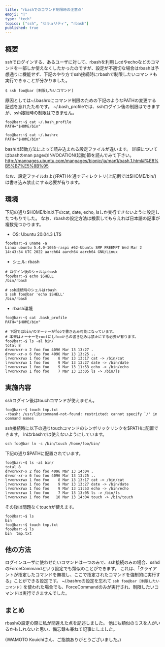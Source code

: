 ```yaml
---
title: "rbashでのコマンド制限時の注意点"
emoji: "📝"
type: "tech"
topics: ["ssh", "セキュリティ", "rbash"]
published: true
---
```


## 概要
sshでログインする、あるユーザに対して、rbashを利用しcdやechoなどのコマンドを一部しか使えなくしたかったのですが、設定が不適切な場合はrbashは予想通りに機能せず、下記のやり方でssh接続時にrbashで制限したいコマンドも実行できることが分かりました。
```
$ ssh foo@bar [制限したいコマンド]
```

原因としては~/.bashrcにコマンド制限のための下記のようなPATHの変更する記述を忘れたためです。
~/.bash_profileでは、sshログイン後の制限はできますが、ssh接続時の制限はできません。
```
foo@bar:~$ cat ~/.bash_profile
PATH="$HOME/bin"

foo@bar:~$ cat ~/.bashrc
PATH="$HOME/bin"
```
bashは起動方法によって読み込まれる設定ファイルが違います。
詳細についてはbashのman pageのINVOCATION(起動)節を読んでみて下さい。
http://manpages.ubuntu.com/manpages/bionic/ja/man1/bash.1.html#%E8%B5%B7%E5%8B%95


なお、設定ファイルおよびPATHを通すディレクトリ(上記例では$HOME/bin/)は書き込み禁止にする必要が有ります。

## 環境
下記の通り$HOME/bin以下のcat, date, echo, lsしか実行できないように設定したつもりでした。
なお、rbashの設定方法は検索してもらえれば日本語の記事が複数見つかります。

- OS: Ubuntu 20.04.3 LTS
```
foo@bar:~$ uname -a
Linux ubuntu 5.4.0-1055-raspi #62-Ubuntu SMP PREEMPT Wed Mar 2 14:43:34 UTC 2022 aarch64 aarch64 aarch64 GNU/Linux
```

- シェル: rbash
```
# ログイン後のシェルはrbash
foo@bar:~$ echo $SHELL
/bin/rbash

# ssh接続時のシェルはrbash
$ ssh foo@bar 'echo $SHELL'
/bin/rbash
```

- rbash環境
```
foo@bar:~$ cat .bash_profile
PATH="$HOME/bin"
```

```
# 下記ではbin/のオーナーがfooで書き込み可能になっています。
# 本来はオーナーをrootにしfooからの書き込みは禁止にする必要が有ります。
foo@bar:~$ ls -al bin/
total 8
drwxrwxr-x 2 foo foo 4096 Mar 13 13:27 .
drwxr-xr-x 6 foo foo 4096 Mar 13 13:25 ..
lrwxrwxrwx 1 foo foo    8 Mar 13 13:17 cat -> /bin/cat
lrwxrwxrwx 1 foo foo    9 Mar 13 13:27 date -> /bin/date
lrwxrwxrwx 1 foo foo    9 Mar 13 11:53 echo -> /bin/echo
lrwxrwxrwx 1 foo foo    7 Mar 13 13:05 ls -> /bin/ls
```

## 実施内容
sshログイン後はtouchコマンドが使えません。
```
foo@bar:~$ touch tmp.txt
-rbash: /usr/lib/command-not-found: restricted: cannot specify `/' in command names
```

ssh接続時に以下の通りtouchコマンドのシンボリックリンクを$PATHに配置できます。
lnはrbashでは使えないようにしています。
```
ssh foo@bar ln -s /bin/touch /home/foo/bin/
```

下記の通り$PATHに配置されています。
```
foo@bar:~$ ls -al bin/
total 8
drwxrwxr-x 2 foo foo 4096 Mar 13 14:04 .
drwxr-xr-x 6 foo foo 4096 Mar 13 13:25 ..
lrwxrwxrwx 1 foo foo    8 Mar 13 13:17 cat -> /bin/cat
lrwxrwxrwx 1 foo foo    9 Mar 13 13:27 date -> /bin/date
lrwxrwxrwx 1 foo foo    9 Mar 13 11:53 echo -> /bin/echo
lrwxrwxrwx 1 foo foo    7 Mar 13 13:05 ls -> /bin/ls
lrwxrwxrwx 1 foo foo   10 Mar 13 14:04 touch -> /bin/touch
```

その後は問題なくtouchが使えます。
```
foo@bar:~$ ls
bin
foo@bar:~$ touch tmp.txt
foo@bar:~$ ls
bin  tmp.txt
```

## 他の方法
ログインユーザに使わせたいコマンドは一つのみで、ssh接続のみの場合、sshdのForceCommandという設定でも類似のことができます。
これは、「クライアントが指定したコマンドを無視し、ここで指定されたコマンドを強制的に実行する」ことができる設定です。
~/.bashrcの設定を忘れて ```ssh foo@bar [制限したいコマンド]``` を使われた場合でも、ForceCommandのみが実行され、制限したいコマンドは実行できませんでした。

## まとめ
rbashの設定の際に私が間違えた点を記述しました。
他にも類似のミスを人がいるかもしれないと思い、備忘録も兼ねて記事にしました。

(IWAMOTO Kouichiさん、ご指摘ありがとうございました。)
